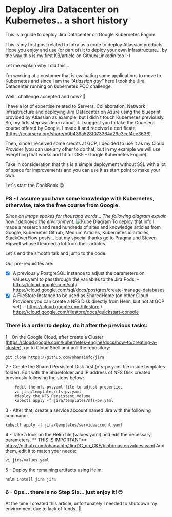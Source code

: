 # Deploy Jira Datacenter on Kubernetes.. a short history
This is a guide to deploy Jira Datacenter on Google Kubernetes Engine

This is my first post related to Infra as a code to deploy Atlassian products. Hope you enjoy and use (or part of) it to deploy your own infrastructure… by the way this is my first KB/article on Github/Linkedin too :-)

Let me explain why I did this…

I´m working at a customer that is evaluating some applications to move to Kubernetes and since I am the *“Atlassian guy”* here I took the Jira Datacenter running on kubernetes POC challenge.

Well.. challenge accepted and now? :thinking:

I have a lot of expertise related to Servers, Collaboration, Network Infrastructure and deploying Jira Datacenter on Azure using the blueprint provided by Atlassian as example, but I didn´t touch Kubernetes previously.  So, my firts step was learn about it. I suggest you to take the Coursera course offered by Google. I made it and received a certificate (https://coursera.org/share/b0b439a528f073364a29c3ccf4ee3636).

Then, since I received some credits at GCP, I decided to use it as my Cloud Provider (you can use any other to do that, but in my example we will use everything that works and fit for GKE - Google Kubernetes Engine).

Take in consideration that this is a simple deployment without SSL with a lot of space for improvements and you can use it as start point to make your own.

Let´s start the CookBook :yum:

### PS - I assume you have some knowledge with Kubernetes, otherwise, take the free course from Google.

*Since an image spokes for thousand words... The following diagram explain how I deployed the environment.*
![Kube Diagram](https://github.com/ohanainfo/jira/blob/master/images/Kube-diagram.jpg)
To deploy that info I made a research and read hundreds of sites and knowledge articles from Google, Kubernetes Github, Medium Articles, Kubernetes.io articles, StackOverFlow posts…  but my special thanks go to Praqma and Steven Hipwell whose I learned a lot from their articles. 

Let´s end the smooth talk and jump to the code.

Our pre-requisites are:

- [x] A previously PostgreSQL instance to adjust the parameters on values.yaml to passthrough the variables to the Jira Pods. - https://cloud.google.com/sql / https://cloud.google.com/sql/docs/postgres/create-manage-databases
- [x] A FileStore Instance to be used as SharedHome (on other Cloud Providers you can create a NFS Disk directly from Helm, but not at GCP yet). - https://cloud.google.com/filestore / https://cloud.google.com/filestore/docs/quickstart-console

### **There is a order to deploy, do it after the previous tasks:**

1 - On the Google Cloud, after create a Cluster (https://cloud.google.com/kubernetes-engine/docs/how-to/creating-a-cluster), go to Cloud Shell and pull the repository:
```
git clone https://github.com/ohanainfo/jira
```
2 - Create the Shared Persistent Disk first (nfs-pv.yaml file inside templates folder). Edit with the Sharefolder and IP address of NFS Disk created previously following the steps below:
```
    #edit the nfs-pv.yaml file to adjust properties
    vi jira/templates/nfs-pv.yaml
    #deploy the NFS Persistent Volume
    kubectl apply -f jira/templates/nfs-pv.yaml
```
3 - After that, create a service account named Jira with the following command:
```
kubectl apply -f jira/templates/serviceaccount.yaml
```
4 - Take a look on the Helm file (values.yaml) and edit the necessary parameters. ** THIS IS IMPORTANT**
https://github.com/ohanainfo/JiraDC_on_GKE/blob/master/values.yaml
And them, edit it to match your needs:
```
vi jira/values.yaml
```

5 - Deploy the remaining artifacts using Helm:
```
helm install jira jira
```

### 6 - Ops… there is no Step Six… just enjoy it! :roll_eyes:

At the time I created this article, unfortunately I needed to shutdown my environment due to lack of funds. :money_mouth_face:   

